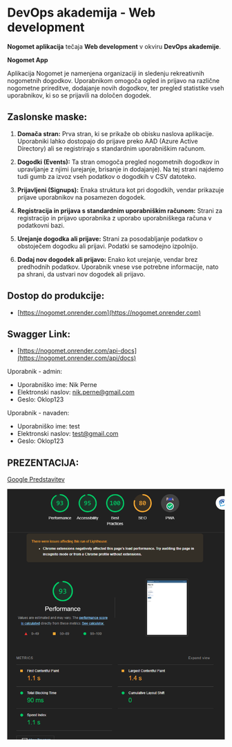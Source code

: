 # DevOps akademija - Web development

**Nogomet aplikacija** tečaja **Web development** v okviru **DevOps akademije**.

**Nogomet App**

Aplikacija Nogomet je namenjena organizaciji in sledenju rekreativnih nogometnih dogodkov. Uporabnikom omogoča ogled in prijavo na različne nogometne prireditve, dodajanje novih dogodkov, ter pregled statistike vseh uporabnikov, ki so se prijavili na določen dogodek.

## Zaslonske maske:

1. **Domača stran:** Prva stran, ki se prikaže ob obisku naslova aplikacije. Uporabniki lahko dostopajo do prijave preko AAD (Azure Active Directory) ali se registrirajo s standardnim uporabniškim računom.

2. **Dogodki (Events):** Ta stran omogoča pregled nogometnih dogodkov in upravljanje z njimi (urejanje, brisanje in dodajanje). Na tej strani najdemo tudi gumb za izvoz vseh podatkov o dogodkih v CSV datoteko.

3. **Prijavljeni (Signups):** Enaka struktura kot pri dogodkih, vendar prikazuje prijave uporabnikov na posamezen dogodek.

4. **Registracija in prijava s standardnim uporabniškim računom:** Strani za registracijo in prijavo uporabnika z uporabo uporabniškega računa v podatkovni bazi.

5. **Urejanje dogodka ali prijave:** Strani za posodabljanje podatkov o obstoječem dogodku ali prijavi. Podatki se samodejno izpolnijo.

6. **Dodaj nov dogodek ali prijavo:** Enako kot urejanje, vendar brez predhodnih podatkov. Uporabnik vnese vse potrebne informacije, nato pa shrani, da ustvari nov dogodek ali prijavo.

## Dostop do produkcije:
- [https://nogomet.onrender.com](https://nogomet.onrender.com)


## Swagger Link: 
- [https://nogomet.onrender.com/api-docs](https://nogomet.onrender.com/api/docs)

Uporabnik - admin:
- Uporabniško ime: Nik Perne
- Elektronski naslov: nik.perne@gmail.com
- Geslo: Oklop123

Uporabnik - navaden:
- Uporabniško ime: test
- Elektronski naslov: test@gmail.com
- Geslo: Oklop123

## PREZENTACIJA:
[Google Predstavitev](https://docs.google.com/presentation/d/1vlyFQ23D49aC4sA6mefUrd_ueeq5vy1UmWnYHGZL0dc/edit?usp=drivesdk)

![Alt text](<test/Posnetek zaslona 2023-11-20 190145.png>)